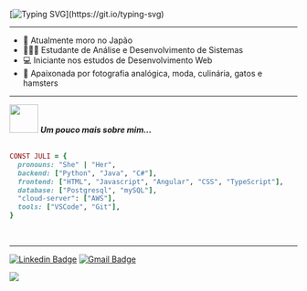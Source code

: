 [![Typing SVG](https://readme-typing-svg.demolab.com?font=Fira+Code&pause=1000&color=A79BF7&background=5F54FF00&random=false&width=435&lines=Ol%C3%A1%2C+meu+nome+%C3%A9+Juliane!)](https://git.io/typing-svg)
<hr>

- 🗻 Atualmente moro no Japão
- 👩🏻‍🎓 Estudante de Análise e Desenvolvimento de Sistemas
- 💻 Iniciante nos estudos de Desenvolvimento Web
- 🎀 Apaixonada por fotografia analógica, moda, culinária, gatos e hamsters
<hr>
 <img src="https://media.giphy.com/media/VgCDAzcKvsR6OM0uWg/giphy.gif" width="50"> <em><b>Um pouco mais sobre mim... </b> </em>
 <br><br>

```ruby
CONST JULI = {
  pronouns: "She" | "Her",
  backend: ["Python", "Java", "C#"],
  frontend: ["HTML", "Javascript", "Angular", "CSS", "TypeScript"],
  database: ["Postgresql", "mySQL"],
  "cloud-server": ["AWS"],
  tools: ["VSCode", "Git"],
}
```
<br>
<hr>

 [![Linkedin Badge](https://img.shields.io/badge/-Juliane-blue?style=flat-square&logo=Linkedin&logoColor=white&link=https://www.linkedin.com/in/juliane-watanabe-b-mendes-37833a263/)](https://www.linkedin.com/in/juliane-watanabe-b-mendes-37833a263/)   [![Gmail Badge](https://img.shields.io/badge/-watanabejuliane1@gmail.com-c14438?style=flat-square&logo=Gmail&logoColor=white&link=mailto:watanabejuliane1@gmail.com)](mailto:watanabejuliane1@gmail.com)

<picture>
  <source
    srcset="https://github-readme-stats.vercel.app/api?username=watanabejuliane&show_icons=true&theme=tokyonight"
    media="(prefers-color-scheme: dark)"
  />
  <source
    srcset="https://github-readme-stats.vercel.app/api?username=watanabejuliane&show_icons=true"
    media="(prefers-color-scheme: light), (prefers-color-scheme: light)"
  />
  <img src="https://github-readme-stats.vercel.app/api?username=watanabejuliane&show_icons=true" />
</picture>
